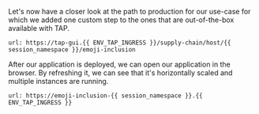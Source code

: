Let's now have a closer look at the path to production for our use-case for which we added one custom step to the ones that are out-of-the-box available with TAP.
```dashboard:open-url
url: https://tap-gui.{{ ENV_TAP_INGRESS }}/supply-chain/host/{{ session_namespace }}/emoji-inclusion
```

After our application is deployed, we can open our application in the browser. By refreshing it, we can see that it's horizontally scaled and multiple instances are running.
```dashboard:open-url
url: https://emoji-inclusion-{{ session_namespace }}.{{ ENV_TAP_INGRESS }}
```


